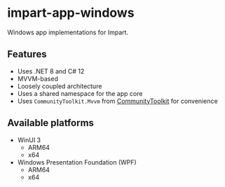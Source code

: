 # impart-app-windows

Windows app implementations for Impart.

## Features

* Uses .NET 8 and C# 12
* MVVM-based
* Loosely coupled architecture
* Uses a shared namespace for the app core
* Uses `CommunityToolkit.Mvvm` from [CommunityToolkit](https://github.com/CommunityToolkit/dotnet) for convenience

## Available platforms

* WinUI 3
  - ARM64
  - x64
* Windows Presentation Foundation (WPF)
  - ARM64
  - x64
